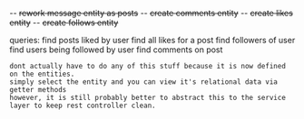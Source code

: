 -- ~~rework message entity as posts~~
-- ~~create comments entity~~
-- ~~create likes entity~~
-- ~~create follows entity~~

queries:
    find posts liked by user
    find all likes for a post
    find followers of user
    find users being followed by user
    find comments on post

    dont actually have to do any of this stuff because it is now defined on the entities. 
    simply select the entity and you can view it's relational data via getter methods
    however, it is still probably better to abstract this to the service layer to keep rest controller clean.
